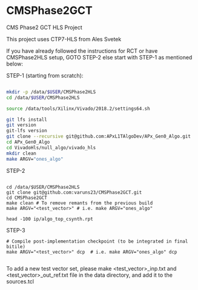 # CMSPhase2GCT
CMS Phase2 GCT HLS Project

This project uses CTP7-HLS from Ales Svetek

If you have already followed the instructions for RCT or have CMSPhase2HLS setup, GOTO STEP-2 else start with STEP-1 as mentioned below: 

STEP-1 (starting from scratch):
```bash

mkdir -p /data/$USER/CMSPhase2HLS
cd /data/$USER/CMSPhase2HLS

source /data/tools/Xilinx/Vivado/2018.2/settings64.sh

git lfs install
git version
git-lfs version
git clone --recursive git@github.com:APxL1TAlgoDev/APx_Gen0_Algo.git
cd APx_Gen0_Algo
cd VivadoHls/null_algo/vivado_hls
mkdir clean
make ARGV="ones_algo"
```

STEP-2
```

cd /data/$USER/CMSPhase2HLS
git clone git@github.com:varuns23/CMSPhase2GCT.git
cd CMSPhase2GCT
make clean # To remove remants from the previous build 
make ARGV="<test_vector>" # i.e. make ARGV="ones_algo"

head -100 ip/algo_top_csynth.rpt

```

STEP-3
```
# Compile post-implementation checkpoint (to be integrated in final bitile)
make ARGV="<test_vector>" dcp  # i.e. make ARGV="ones_algo" dcp


```

To add a new test vector set, please make <test_vector>_inp.txt and <test_vector>_out_ref.txt  file in the data directory, and add it to the sources.tcl
